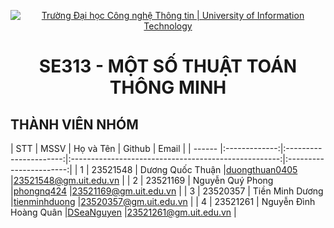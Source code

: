 <p align="center">
  <a href="https://www.uit.edu.vn/" title="Trường Đại học Công nghệ Thông tin" style="border: 5;">
    <img src="https://i.imgur.com/WmMnSRt.png" alt="Trường Đại học Công nghệ Thông tin | University of Information Technology">
  </a>
</p>

<!-- Title -->
<h1 align="center"><b>SE313 - MỘT SỐ THUẬT TOÁN THÔNG MINH</b></h1>


## THÀNH VIÊN NHÓM
<a name="thanhvien"></a>
| STT    | MSSV          | Họ và Tên              | Github                                               | Email                   |
| ------ |:-------------:|:----------------------:|:----------------------------------------------------:|:-----------------------:|
| 1      | 23521548      | Dương Quốc Thuận       |[duongthuan0405](https://github.com/duongthuan0405)   |23521548@gm.uit.edu.vn   |
| 2      | 23521169      | Nguyễn Quý Phong       |[phongnq424](https://github.com/phongnq424)           |23521169@gm.uit.edu.vn   |
| 3      | 23520357      | Tiền Minh Dương        |[tienminhduong](https://github.com/tienminhduong)     |23520357@gm.uit.edu.vn   |
| 4      | 23521261      | Nguyễn Đình Hoàng Quân |[DSeaNguyen](https://github.com/DSeaNguyen)           |23521261@gm.uit.edu.vn   |
